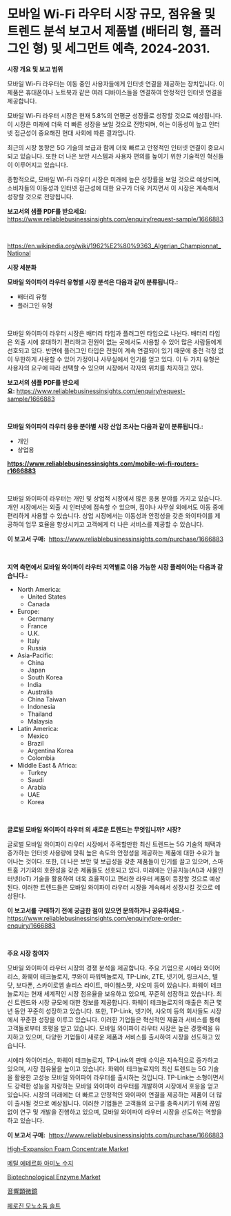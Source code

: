 <p><h1>모바일 Wi-Fi 라우터 시장 규모, 점유율 및 트렌드 분석 보고서 제품별 (배터리 형, 플러그인 형) 및 세그먼트 예측, 2024-2031.</h1></p><p><strong>시장 개요 및 보고 범위</strong></p>
<p><p>모바일 Wi-Fi 라우터는 이동 중인 사용자들에게 인터넷 연결을 제공하는 장치입니다. 이 제품은 휴대폰이나 노트북과 같은 여러 디바이스들을 연결하여 안정적인 인터넷 연결을 제공합니다.</p><p>모바일 Wi-Fi 라우터 시장은 현재 5.8%의 연평균 성장률로 성장할 것으로 예상됩니다. 이 시장은 미래에 더욱 더 빠른 성장을 보일 것으로 전망되며, 이는 이동성이 높고 인터넷 접근성이 중요해진 현대 사회에 따른 결과입니다. </p><p>최근의 시장 동향은 5G 기술의 보급과 함께 더욱 빠르고 안정적인 인터넷 연결이 중요시되고 있습니다. 또한 더 나은 보안 시스템과 사용자 편의를 높이기 위한 기술적인 혁신들이 이루어지고 있습니다.</p><p>종합적으로, 모바일 Wi-Fi 라우터 시장은 미래에 높은 성장률을 보일 것으로 예상되며, 소비자들의 이동성과 인터넷 접근성에 대한 요구가 더욱 커지면서 이 시장은 계속해서 성장할 것으로 전망됩니다.</p></p>
<p><strong>보고서의 샘플 PDF를 받으세요:</strong> <a href="https://www.reliablebusinessinsights.com/enquiry/request-sample/1666883">https://www.reliablebusinessinsights.com/enquiry/request-sample/1666883</a></p>
<p>&nbsp;</p>
<p><a href="https://en.wikipedia.org/wiki/1962%E2%80%9363_Algerian_Championnat_National">https://en.wikipedia.org/wiki/1962%E2%80%9363_Algerian_Championnat_National</a></p>
<p><strong>시장 세분화</strong></p>
<p><strong>모바일 와이파이 라우터 유형별 시장 분석은 다음과 같이 분류됩니다.:</strong></p>
<p><ul><li>배터리 유형</li><li>플러그인 유형</li></ul></p>
<p>&nbsp;</p>
<p><p>모바일 와이파이 라우터 시장은 배터리 타입과 플러그인 타입으로 나뉜다. 배터리 타입은 외출 시에 휴대하기 편리하고 전원이 없는 곳에서도 사용할 수 있어 많은 사람들에게 선호되고 있다. 반면에 플러그인 타입은 전원이 계속 연결되어 있기 때문에 충전 걱정 없이 무한하게 사용할 수 있어 가정이나 사무실에서 인기를 얻고 있다. 이 두 가지 유형은 사용자의 요구에 따라 선택할 수 있으며 시장에서 각자의 위치를 차지하고 있다.</p></p>
<p><strong>보고서의 샘플 PDF를 받으세요:</strong>&nbsp;<a href="https://www.reliablebusinessinsights.com/enquiry/request-sample/1666883">https://www.reliablebusinessinsights.com/enquiry/request-sample/1666883</a></p>
<p>&nbsp;</p>
<p><strong> 모바일 와이파이 라우터 응용 분야별 시장 산업 조사는 다음과 같이 분류됩니다.:</strong></p>
<p><ul><li>개인</li><li>상업용</li></ul></p>
<p><strong><a href="https://www.reliablebusinessinsights.com/mobile-wi-fi-routers-r1666883">https://www.reliablebusinessinsights.com/mobile-wi-fi-routers-r1666883</a></strong></p>
<p>&nbsp;</p>
<p><p>모바일 와이파이 라우터는 개인 및 상업적 시장에서 많은 응용 분야를 가지고 있습니다. 개인 시장에서는 외출 시 인터넷에 접속할 수 있으며, 집이나 사무실 외에서도 이동 중에 편리하게 사용할 수 있습니다. 상업 시장에서는 이동성과 안정성을 갖춘 와이파이를 제공하여 업무 효율을 향상시키고 고객에게 더 나은 서비스를 제공할 수 있습니다.</p></p>
<p><strong>이 보고서 구매:</strong>&nbsp; <a href="https://www.reliablebusinessinsights.com/purchase/1666883">https://www.reliablebusinessinsights.com/purchase/1666883</a></p>
<p>&nbsp;</p>
<p><strong>지역 측면에서 모바일 와이파이 라우터 지역별로 이용 가능한 시장 플레이어는 다음과 같습니다.:</strong></p>
<p><ul>
    <li>
        North America:
        <ul>
            <li>United States</li>
            <li>Canada</li>
        </ul>
    </li>
    <li>
        Europe:
        <ul>
            <li>Germany</li>
            <li>France</li>
            <li>U.K.</li>
            <li>Italy</li>
            <li>Russia</li>
        </ul>
    </li>
    <li>
        Asia-Pacific:
        <ul>
            <li>China</li>
            <li>Japan</li>
            <li>South Korea</li>
            <li>India</li>
            <li>Australia</li>
            <li>China Taiwan</li>
            <li>Indonesia</li>
            <li>Thailand</li>
            <li>Malaysia</li>
        </ul>
    </li>
    <li>
        Latin America:
        <ul>
            <li>Mexico</li>
            <li>Brazil</li>
            <li>Argentina Korea</li>
            <li>Colombia</li>
        </ul>
    </li>
    <li>
        Middle East & Africa:
        <ul>
            <li>Turkey</li>
            <li>Saudi</li>
            <li>Arabia</li>
            <li>UAE</li>
            <li>Korea</li>
        </ul>
    </li>
    </ul></p>
<p>&nbsp;</p>
<p><strong>글로벌 모바일 와이파이 라우터 의 새로운 트렌드는 무엇입니까? 시장?</strong></p>
<p><p>글로벌 모바일 와이파이 라우터 시장에서 주목할만한 최신 트렌드는 5G 기술의 채택과 증가하는 인터넷 사용량에 맞춰 높은 속도와 안정성을 제공하는 제품에 대한 수요가 늘어나는 것이다. 또한, 더 나은 보안 및 보급성을 갖춘 제품들이 인기를 끌고 있으며, 스마트홈 기기와의 호환성을 갖춘 제품들도 선호되고 있다. 미래에는 인공지능(AI)과 사물인터넷(IoT) 기술을 활용하여 더욱 효율적이고 편리한 라우터 제품이 등장할 것으로 예상된다. 이러한 트렌드들은 모바일 와이파이 라우터 시장을 계속해서 성장시킬 것으로 예상된다.</p></p>
<p><strong>이 보고서를 구매하기 전에 궁금한 점이 있으면 문의하거나 공유하세요.</strong>- <a href="https://www.reliablebusinessinsights.com/enquiry/pre-order-enquiry/1666883">https://www.reliablebusinessinsights.com/enquiry/pre-order-enquiry/1666883</a></p>
<p>&nbsp;</p>
<p><strong>주요 시장 참여자</strong></p>
<p><p>모바일 와이파이 라우터 시장의 경쟁 분석을 제공합니다. 주요 기업으로 시에라 와이어리스, 화웨이 테크놀로지, 쿠와이 파워텍놀로지, TP-Link, ZTE, 넷기어, 링크시스, 텔닷, 보다폰, 스카이로엠 솔리스 라이트, 마이웹스팟, 샤오미 등이 있습니다. 화웨이 테크놀로지는 현재 세계적인 시장 점유율을 보유하고 있으며, 꾸준히 성장하고 있습니다. 최신 트렌드와 시장 규모에 대한 정보를 제공합니다. 화웨이 테크놀로지의 매출은 최근 몇 년 동안 꾸준히 성장하고 있습니다. 또한, TP-Link, 넷기어, 샤오미 등의 회사들도 시장에서 꾸준한 성장을 이루고 있습니다. 이러한 기업들은 혁신적인 제품과 서비스를 통해 고객들로부터 호평을 받고 있습니다. 모바일 와이파이 라우터 시장은 높은 경쟁력을 유지하고 있으며, 다양한 기업들이 새로운 제품과 서비스를 출시하여 시장을 선도하고 있습니다.</p><p>시에라 와이어리스, 화웨이 테크놀로지, TP-Link의 판매 수익은 지속적으로 증가하고 있으며, 시장 점유율을 높이고 있습니다. 화웨이 테크놀로지의 최신 트렌드는 5G 기술을 활용한 고성능 모바일 와이파이 라우터를 출시하는 것입니다. TP-Link는 소형이면서도 강력한 성능을 자랑하는 모바일 와이파이 라우터를 개발하여 시장에서 호응을 얻고 있습니다. 시장의 미래에는 더 빠르고 안정적인 와이파이 연결을 제공하는 제품이 더 많이 출시될 것으로 예상됩니다. 이러한 기업들은 고객들의 요구를 충족시키기 위해 끊임없이 연구 및 개발을 진행하고 있으며, 모바일 와이파이 라우터 시장을 선도하는 역할을 하고 있습니다.</p></p>
<p><strong>이 보고서 구매:</strong>&nbsp;&nbsp;<a href="https://www.reliablebusinessinsights.com/purchase/1666883">https://www.reliablebusinessinsights.com/purchase/1666883</a></p>
<p><p><a href="https://github.com/Paul14Anderson63/Market-Research-Report-List-4/blob/main/high-expansion-foam-concentrate-market.md">High-Expansion Foam Concentrate Market</a></p><p><a href="https://github.com/laholand/Market-Research-Report-List-4/blob/main/3711646144507.md">메틸 에테르화 아미노 수지</a></p><p><a href="https://github.com/guneycigdem35/Market-Research-Report-List-3/blob/main/biotechnological-enzyme-market.md">Biotechnological Enzyme Market</a></p><p><a href="https://github.com/oqoeusbvpadwjs08/Market-Research-Report-List-2/blob/main/5619104138468.md">音響顕微鏡</a></p><p><a href="https://github.com/KellyLyncyh543964/Market-Research-Report-List-2/blob/main/4878176144508.md">페로진 모노소듐 솔트</a></p></p>